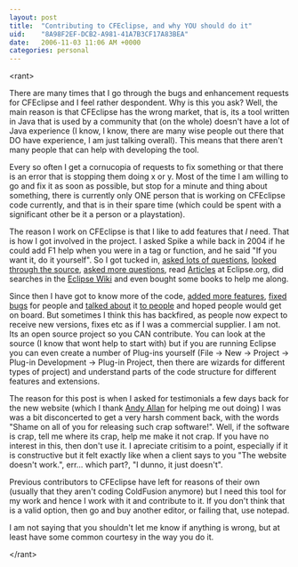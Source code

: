 ```yaml
---
layout: post
title:  "Contributing to CFEclipse, and why YOU should do it"
uid:	"8A98F2EF-DCB2-A981-41A7B3CF17A83BEA"
date:   2006-11-03 11:06 AM +0000
categories: personal
---
```

&lt;rant&gt;

There are many times that I go through the bugs and enhancement requests for CFEclipse and I feel rather despondent. Why is this you ask? Well, the main reason is that CFEclipse has the wrong market, that is, its a tool written in Java that is used by a community that (on the whole) doesn't have a lot of Java experience (I know, I know, there are many wise people out there that DO have experience, I am just talking overall). This means that there aren't many people that can help with developing the tool. 

Every so often I get a cornucopia of requests to fix something or that there is an error that is stopping them doing x or y. Most of the time I am willing to go and fix it as soon as possible, but stop for a minute and thing about something, there is currently only ONE person that is working on CFEclipse code currently, and that is in their spare time (which could be spent with a significant other be it a person or a playstation).

The reason I work on CFEclipse is that I like to add features that *I* need. That is how I got involved in the project. I asked Spike a while back in 2004 if he could add F1 help when you were in a tag or function, and he said "If you want it, do it yourself". So I got tucked in, <a href="mailto:cfeclipse-contrib@topica.com">asked lots of questions</a>, <a href="http://trac.cfeclipse.org/cfeclipse/browser/branches/1.3-dev">looked through the source</a>, <a href="mailto:users@cfeclipse.tigris.org">asked more questions</a>, read <a href="http://www.eclipse.org/articles/">Articles</a> at Eclipse.org, did searches in the <a href="http://wiki.eclipse.org/index.php/Main_Page">Eclipse Wiki</a> and even bought some books to help me along.

Since then I have got to know more of the code, <a href="http://trac.cfeclipse.org/cfeclipse/query?status=closed&type=enhancement&order=priority">added more features</a>, <a href="http://trac.cfeclipse.org/cfeclipse/query?status=closed&type=defect&order=priority">fixed bugs</a> for people and <a href="http://www.ukcfug.org">talked about</a> it <a href="http://www.cfunited.com/">to people</a> and hoped people would get on board. But sometimes I think this has backfired, as people now expect to receive new versions, fixes etc as if I was a commercial supplier. I am not. Its an open source project so you CAN contribute. You can look at the source (I know that wont help to start with) but if you are running Eclipse you can even create a number of Plug-ins yourself (File -> New -> Project -> Plug-in Development -> Plug-in Project, then there are wizards for different types of project) and understand parts of the code structure for different features and extensions.

The reason for this post is when I asked for testimonials a few days back for the new website (which I thank <a href="http://www.creative-restraint.co.uk/blog/index.cfm">Andy Allan</a> for helping me out doing) I was was a bit disconcerted to get a very harsh comment back, with the words "Shame on all of you for releasing such crap software!".  Well, if the software is crap, tell me where its crap, help me make it not crap. If you have no interest in this, then don't use it. I apreciate critisim to a point, especially if it is constructive but it felt exactly like when a client says to you "The website doesn't work.", err... which part?, "I dunno, it just doesn't".

Previous contributors to CFEclipse have left for reasons of their own (usually that they aren't coding ColdFusion anymore) but I need this tool for my work and hence I work with it and contribute to it. If you don't think that is a valid option, then go and buy another editor, or failing that, use notepad.

I am not saying that you shouldn't let me know if anything is wrong, but at least have some common courtesy in the way you do it.



&lt;/rant&gt;